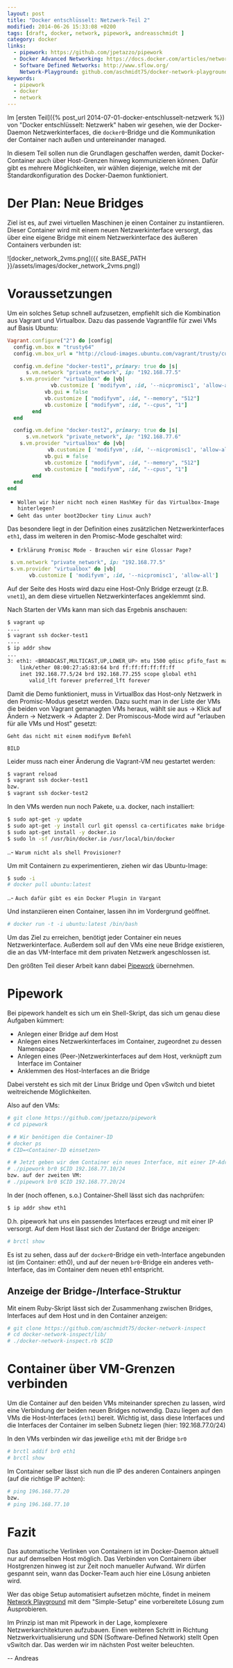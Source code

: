 ```yaml
---
layout: post
title: "Docker entschlüsselt: Netzwerk-Teil 2"
modified: 2014-06-26 15:33:08 +0200
tags: [draft, docker, network, pipework, andreasschmidt ]
category: docker
links:
  - pipework: https://github.com/jpetazzo/pipework
  - Docker Advanced Networking: https://docs.docker.com/articles/networking/
  - Software Defined Networks: http://www.sflow.org/
    Network-Playground: github.com/aschmidt75/docker-network-playground/wiki
keywords:
  - pipework
  - docker
  - network
---
```


Im [ersten Teil]({% post_url 2014-07-01-docker-entschlusselt-netzwerk %}) von "Docker entschlüsselt: Netzwerk" haben wir gesehen,
wie der Docker-Daemon Netzwerkinterfaces, die `docker0`-Bridge und die
Kommunikation der Container nach außen und untereinander managed.

In diesem Teil sollen nun die Grundlagen geschaffen werden, damit Docker-Container
auch über Host-Grenzen hinweg kommunizieren können. Dafür gibt es mehrere
Möglichkeiten, wir wählen diejenige, welche mit der Standardkonfiguration
des Docker-Daemon funktioniert.

# Der Plan: Neue Bridges

Ziel ist es, auf zwei virtuellen Maschinen je einen Container zu instantiieren.
Dieser Container wird mit einem neuen Netzwerkinterface versorgt, das über
eine eigene Bridge mit einem Netzwerkinterface des äußeren Containers
verbunden ist:

![docker_network_2vms.png]({{ site.BASE_PATH }}/assets/images/docker_network_2vms.png))

# Voraussetzungen

Um ein solches Setup schnell aufzusetzen, empfiehlt sich die Kombination aus
Vagrant und Virtualbox. Dazu das passende Vagrantfile für zwei VMs auf Basis Ubuntu:

```ruby
Vagrant.configure("2") do |config|
  config.vm.box = "trusty64"
  config.vm.box_url = "http://cloud-images.ubuntu.com/vagrant/trusty/current/trusty-server-cloudimg-amd64-vagrant-disk1.box"

  config.vm.define "docker-test1", primary: true do |s|
	  s.vm.network "private_network", ip: "192.168.77.5"
   	s.vm.provider "virtualbox" do |vb|
 		      vb.customize [ 'modifyvm', :id, '--nicpromisc1', 'allow-all']
        	vb.gui = false
        	vb.customize [ "modifyvm", :id, "--memory", "512"]
        	vb.customize [ "modifyvm", :id, "--cpus", "1"]
     	end
  end

  config.vm.define "docker-test2", primary: true do |s|
	  s.vm.network "private_network", ip: "192.168.77.6"
   	s.vm.provider "virtualbox" do |vb|
		     vb.customize [ 'modifyvm', :id, '--nicpromisc1', 'allow-all']
        	vb.gui = false
        	vb.customize [ "modifyvm", :id, "--memory", "512"]
        	vb.customize [ "modifyvm", :id, "--cpus", "1"]
     	end
  end
end
```

  - `Wollen wir hier nicht noch einen HashKey für das Virtualbox-Image hinterlegen?`
  - `Geht das unter boot2Docker tiny Linux auch?`


Das besondere liegt in der Definition eines zusätzlichen Netzwerkinterfaces
`eth1`, dass im weiteren in den Promisc-Mode geschaltet wird:

  - `Erklärung Promisc Mode - Brauchen wir eine Glossar Page?`


```ruby
 s.vm.network "private_network", ip: "192.168.77.5"
 s.vm.provider "virtualbox" do |vb|
       vb.customize [ 'modifyvm', :id, '--nicpromisc1', 'allow-all']
```

Auf der Seite des Hosts wird dazu eine Host-Only Bridge erzeugt (z.B. `vnet1`),
an dem diese virtuellen Netzwerkinterfaces angeklemmt sind.

Nach Starten der VMs kann man sich das Ergebnis anschauen:

```bash
$ vagrant up
....
$ vagrant ssh docker-test1
....
$ ip addr show
...
3: eth1: <BROADCAST,MULTICAST,UP,LOWER_UP> mtu 1500 qdisc pfifo_fast master ovs-system state UP group default qlen 1000
    link/ether 08:00:27:a5:83:64 brd ff:ff:ff:ff:ff:ff
    inet 192.168.77.5/24 brd 192.168.77.255 scope global eth1
       valid_lft forever preferred_lft forever
```

Damit die Demo funktioniert, muss in VirtualBox das Host-only Netzwerk in den Promisc-Modus gesetzt werden. Dazu
sucht man in der Liste der VMs die beiden von Vagrant gemanagten VMs heraus,
wählt sie aus -> Klick auf Ändern -> Netzwerk -> Adapter 2.
Der Promiscous-Mode wird auf "erlauben für alle VMs und Host" gesetzt:

`Geht das nicht mit einem modifyvm Befehl`

 `BILD`

Leider muss nach einer Änderung die Vagrant-VM neu gestartet werden:

```bash
$ vagrant reload
$ vagrant ssh docker-test1
bzw.
$ vagrant ssh docker-test2
```

In den VMs werden nun noch Pakete, u.a. docker, nach installiert:


```bash
$ sudo apt-get -y update
$ sudo apt-get -y install curl git openssl ca-certificates make bridge-utils arping
$ sudo apt-get install -y docker.io
$ sudo ln -sf /usr/bin/docker.io /usr/local/bin/docker
```

..- `Warum nicht als shell Provisioner?`

Um mit Containern zu experimentieren, ziehen wir das Ubuntu-Image:


```bash
$ sudo -i
# docker pull ubuntu:latest
```

..- `Auch dafür gibt es ein Docker Plugin in Vargant`

Und instanziieren einen Container, lassen ihn im Vordergrund geöffnet.


```bash
# docker run -t -i ubuntu:latest /bin/bash
```

Um das Ziel zu erreichen, benötigt jeder Container ein neues Netzwerkinterface.
Außerdem soll auf den VMs eine neue Bridge existieren, die an das VM-Interface
mit dem privaten Netzwerk angeschlossen ist.

Den größten Teil dieser Arbeit kann dabei [Pipework](https://github.com/jpetazzo/pipework) übernehmen.

# Pipework

Bei pipework handelt es sich um ein Shell-Skript, das sich um genau diese Aufgaben
kümmert:
  - Anlegen einer Bridge auf dem Host
  - Anlegen eines Netzwerkinterfaces im Container, zugeordnet zu dessen Namenspace
  - Anlegen eines (Peer-)Netzwerkinterfaces auf dem Host, verknüpft zum Interface im Container
  - Anklemmen des  Host-Interfaces an die Bridge


Dabei versteht es sich mit der Linux Bridge und Open vSwitch und bietet weitreichende Möglichkeiten.

Also auf den VMs:


```bash
# git clone https://github.com/jpetazzo/pipework
# cd pipework

# # Wir benötigen die Container-ID
# docker ps
# CID=<Container-ID einsetzen>

# # Jetzt geben wir dem Container ein neues Interface, mit einer IP-Adresse
# ./pipework br0 $CID 192.168.77.10/24
bzw. auf der zweiten VM:
# ./pipework br0 $CID 192.168.77.20/24
```


In der (noch offenen, s.o.) Container-Shell lässt sich das nachprüfen:


```bash
$ ip addr show eth1
```

D.h. pipework hat uns ein passendes Interfaces erzeugt und mit einer IP versorgt.
Auf dem Host lässt sich der Zustand der Bridge anzeigen:


```bash
# brctl show
```

Es ist zu sehen, dass auf der `docker0`-Bridge ein veth-Interface angebunden ist
(im Container: eth0), und auf der neuen `br0`-Bridge ein anderes veth-Interface,
das im Container dem neuen eth1 entspricht.

## Anzeige der Bridge-/Interface-Struktur

Mit einem Ruby-Skript lässt sich der Zusammenhang zwischen Bridges, Interfaces
auf dem Host und in den Container anzeigen:


```bash
# git clone https://github.com/aschmidt75/docker-network-inspect
# cd docker-network-inspect/lib/
# ./docker-network-inspect.rb $CID
```

# Container über VM-Grenzen verbinden

Um die Container auf den beiden VMs miteinander sprechen zu lassen, wird eine
Verbindung der beiden neuen Bridges notwendig. Dazu liegen auf den VMs die
Host-Interfaces (`eth1`) bereit. Wichtig ist, dass diese Interfaces und die
Interfaces der Container im selben Subnetz liegen (hier: 192.168.77.0/24)

In den VMs verbinden wir das jeweilige `eth1` mit der Bridge `br0`


```bash
# brctl addif br0 eth1
# brctl show
```

Im Container selber lässt sich nun die IP des anderen Containers anpingen (auf
  die richtige IP achten):


```bash
# ping 196.168.77.20
bzw.
# ping 196.168.77.10
```

# Fazit

Das automatische Verlinken von Containern ist im Docker-Daemon
aktuell nur auf demselben Host möglich. Das Verbinden von Containern über Hostgrenzen
hinweg ist zur Zeit noch manueller Aufwand. Wir dürfen gespannt sein, wann das Docker-Team
auch hier eine Lösung anbieten wird.

Wer das obige Setup automatisiert aufsetzen möchte, findet in meinem
[Network Playground](github.com/aschmidt75/docker-network-playground/wiki) mit dem
"Simple-Setup" eine vorbereitete Lösung zum Ausprobieren.

Im Prinzip ist man mit Pipework in der Lage, komplexere Netzwerkarchitekturen
aufzubauen. Einen weiteren Schritt in Richtung Netzwerkvirtualisierung und SDN
(Software-Defined Network) stellt Open vSwitch dar. Das werden wir im
nächsten Post weiter beleuchten.


--
Andreas
